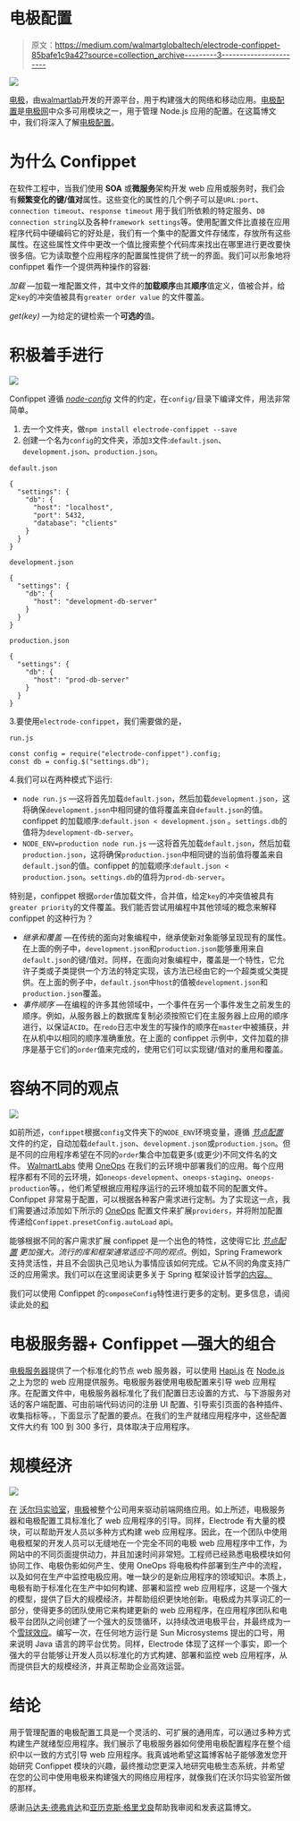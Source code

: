 # 电极配置

> 原文：<https://medium.com/walmartglobaltech/electrode-confippet-85bafe1c9a42?source=collection_archive---------3----------------------->

![](img/46cec8f025a113995bf442c5c6cb3e94.png)

[电极](https://www.electrode.io/)，由[walmartlab](https://www.walmartlabs.com/)开发的开源平台，用于构建强大的网络和移动应用。[电极配置](https://github.com/electrode-io/electrode-confippet)是[电极网](https://www.electrode.io/site/web.html)中众多可用模块之一，用于管理 Node.js 应用的配置。在这篇博文中，我们将深入了解[电极配置](https://github.com/electrode-io/electrode-confippet)。

# 为什么 Confippet

在软件工程中，当我们使用 **SOA** 或**微服务**架构开发 web 应用或服务时，我们会有**频繁变化的键/值对**属性。这些变化的属性的几个例子可以是`URL:port`、`connection timeout`、`response timeout` 用于我们所依赖的特定服务、`DB connection string`以及各种`framework settings`等。使用配置文件比直接在应用程序代码中硬编码它的好处是，我们有一个集中的配置文件存储库，存放所有这些属性。在这些属性文件中更改一个值比搜索整个代码库来找出在哪里进行更改要快很多倍。它为读取整个应用程序的配置属性提供了统一的界面。我们可以形象地将 confippet 看作一个提供两种操作的容器:

*加载* —加载一堆配置文件，其中文件的**加载顺序**由其**顺序**值定义，值被合并，给定`key`的冲突值被具有`greater order value` 的文件覆盖。

*get(key)* —为给定的键检索一个**可选的**值。

# 积极着手进行

![](img/502c6d8341f2ffcba6fcdc3b855fdccb.png)

Confippet 遵循 [*node-config*](https://github.com/lorenwest/node-config/wiki/Configuration-Files#file-load-order) 文件的约定，在`config/`目录下编译文件，用法非常简单。

1.  去一个文件夹，做`npm install electrode-confippet --save`
2.  创建一个名为`config`的文件夹，添加`3`文件:`default.json`、`development.json`、`production.json`。

`default.json`

```
{
  "settings": {
    "db": {
      "host": "localhost",
      "port": 5432,
      "database": "clients"
    }
  }
}
```

`development.json`

```
{
  "settings": {
    "db": {
      "host": "development-db-server"
    }
  }
}
```

`production.json`

```
{
  "settings": {
    "db": {
      "host": "prod-db-server"
    }
  }
}
```

3.要使用`electrode-confippet`，我们需要做的是，

`run.js`

```
const config = require("electrode-confippet").config;
const db = config.$("settings.db");
```

4.我们可以在两种模式下运行:

*   `node run.js` —这将首先加载`default.json`，然后加载`development.json`，这将确保`development.json`中相同键的值将覆盖来自`default.json`的值。confippet 的加载顺序:`default.json < development.json` 。`settings.db`的值将为`development-db-server`。
*   `NODE_ENV=production node run.js` —这将首先加载`default.json`，然后加载`production.json`，这将确保`production.json`中相同键的当前值将覆盖来自`default.json`的值。confippet 的加载顺序:`default.json < production.json`。`settings.db`的值将为`prod-db-server`。

特别是，confippet 根据`order`值加载文件，合并值，给定`key`的冲突值被具有`greater priority`的文件覆盖。我们能否尝试用编程中其他领域的概念来解释 confippet 的这种行为？

*   *继承和覆盖* —在传统的面向对象编程中，继承使新对象能够呈现现有的属性。在上面的例子中，`development.json`和`production.json`能够重用来自`default.json`的键/值对。同样，在面向对象编程中，覆盖是一个特性，它允许子类或子类提供一个方法的特定实现，该方法已经由它的一个超类或父类提供。在上面的例子中，`default.json`中`host`的值被`development.json`和`production.json`覆盖。
*   *事件顺序* —在编程的许多其他领域中，一个事件在另一个事件发生之前发生的顺序。例如，从服务器上的数据库复制必须按照它们在主服务器上应用的顺序进行，以保证`ACID`。在`redo`日志中发生的写操作的顺序在`master`中被捕获，并在从机中以相同的顺序准确重放。在上面的 confippet 示例中，文件加载的排序是基于它们的`order`值来完成的，使用它们可以实现键/值对的重用和覆盖。

# 容纳不同的观点

![](img/627a191cab9067a64832d2cbeb962f15.png)

如前所述，`confippet`根据`config`文件夹下的`NODE_ENV`环境变量，遵循 [*节点配置*](https://github.com/lorenwest/node-config/wiki/Configuration-Files#file-load-order) 文件的约定，自动加载`default.json`、`development.json`或`production.json`。但是不同的应用程序希望在不同的`order`集合中加载更多(或更少)不同文件名的文件。 [WalmartLabs](https://www.walmartlabs.com/) 使用 [OneOps](http://oneops.com/) 在我们的云环境中部署我们的应用。每个应用程序都有不同的云环境，如`oneops-development`、`oneops-staging`、`oneops-production`等。，他们希望根据应用程序运行的云环境加载不同的配置文件。Confippet 非常易于配置，可以根据各种客户需求进行定制。为了实现这一点，我们需要通过添加如下所示的 [OneOps](http://oneops.com/) 配置文件来扩展`providers`，并将附加配置传递给`Confippet.presetConfig.autoLoad` api。

能够根据不同的客户需求扩展 confippet 是一个出色的特性，这使得它比 [*节点配置*](https://github.com/lorenwest/node-config/wiki/Configuration-Files#file-load-order) *更加强大。*流行的库和框架通常*适应不同的观点*。例如，Spring Framework 支持灵活性，并且不会固执己见地认为事情应该如何完成。它从不同的角度支持广泛的应用需求。我们可以在这里阅读更多关于 Spring 框架设计哲学[的内容。](https://docs.spring.io/spring/docs/current/spring-framework-reference/overview.html#overview-philosophy)

我们可以使用 Confippet 的`composeConfig`特性进行更多的定制。更多信息，请阅读此处的[和](https://github.com/electrode-io/electrode-confippet#customization)

# 电极服务器+ Confippet —强大的组合

[电极服务器](https://github.com/electrode-io/electrode-server)提供了一个标准化的节点 web 服务器，可以使用 [Hapi.js](https://hapijs.com/) 在 [Node.js](https://nodejs.org/en/) 之上为您的 web 应用提供服务。电极服务器使用电极配置来引导 web 应用程序。在配置文件中，电极服务器标准化了我们配置日志设置的方式、与下游服务对话的客户端配置、可由前端代码访问的注册 UI 配置、引导索引页面的各种插件、收集指标等。，下面显示了配置的要点。在我们的生产就绪应用程序中，这些配置文件大约有 100 到 300 多行，具体取决于应用程序。

# 规模经济

![](img/c1cea5fae4049319cb42238c39a8340d.png)

[在](https://www.electrode.io/) [沃尔玛实验室](https://www.walmartlabs.com/)，[电极](https://www.electrode.io/)被整个公司用来驱动前端网络应用。如上所述，电极服务器和电极配置工具标准化了 web 应用程序的引导。同样，Electrode 有大量的模块，可以帮助开发人员以多种方式构建 web 应用程序。因此，在一个团队中使用电极框架的开发人员可以无缝地在一个完全不同的电极 web 应用程序中工作，为网站中的不同页面提供动力，并且加速时间非常短。工程师已经熟悉电极模块如何协同工作、电极伪影如何产生、使用 OneOps 将电极构件部署到生产中的流程，以及如何在生产中监控电极应用。唯一缺少的是新应用程序的领域知识。本质上，电极有助于标准化在生产中如何构建、部署和监控 web 应用程序，这是一个强大的模型，提供了巨大的规模经济，并帮助组织更快地创新。电极成为共享词汇的一部分，使得更多的团队使用它来构建更新的 web 应用程序，在应用程序团队和电极平台团队之间创建了一个强大的反馈循环，以持续改进电极平台，并最终成为一个[雪球效应](https://en.wikipedia.org/wiki/Snowball_effect)。编写一次，在任何地方运行是 Sun Microsystems 提出的口号，用来说明 Java 语言的跨平台优势。同样，Electrode 体现了这样一个事实，即一个强大的平台能够让开发人员以标准化的方式构建、部署和监控 web 应用程序，从而提供巨大的规模经济，并真正帮助企业高效运营。

# 结论

用于管理配置的电极配置工具是一个灵活的、可扩展的通用库，可以通过多种方式构建生产就绪型应用程序。我们展示了电极服务器如何使用电极配置程序在整个组织中以一致的方式引导 web 应用程序。我真诚地希望这篇博客帖子能够激发您开始研究 Confippet 模块的兴趣，最终推动您更深入地研究电极生态系统，并希望在您的公司中使用电极来构建强大的网络应用程序，就像我们在沃尔玛实验室所做的那样。

感谢[马达夫·德弗肯达](https://medium.com/u/e4a810d1adaf?source=post_page-----85bafe1c9a42--------------------------------)和[亚历克斯·格里戈良](https://medium.com/u/54a709eacdb7?source=post_page-----85bafe1c9a42--------------------------------)帮助我审阅和发表这篇博文。